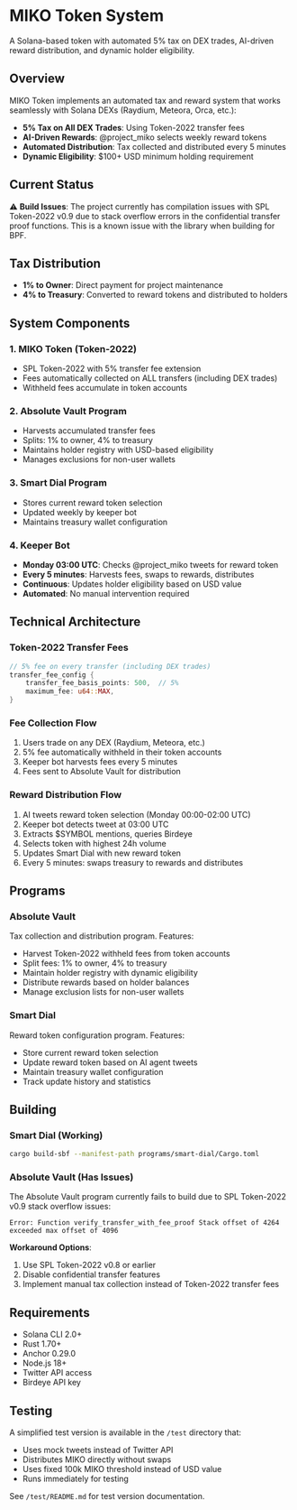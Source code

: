 # MIKO Token System

A Solana-based token with automated 5% tax on DEX trades, AI-driven reward distribution, and dynamic holder eligibility.

## Overview

MIKO Token implements an automated tax and reward system that works seamlessly with Solana DEXs (Raydium, Meteora, Orca, etc.):

- **5% Tax on All DEX Trades**: Using Token-2022 transfer fees
- **AI-Driven Rewards**: @project_miko selects weekly reward tokens
- **Automated Distribution**: Tax collected and distributed every 5 minutes
- **Dynamic Eligibility**: $100+ USD minimum holding requirement

## Current Status

⚠️ **Build Issues**: The project currently has compilation issues with SPL Token-2022 v0.9 due to stack overflow errors in the confidential transfer proof functions. This is a known issue with the library when building for BPF.

## Tax Distribution

- **1% to Owner**: Direct payment for project maintenance
- **4% to Treasury**: Converted to reward tokens and distributed to holders

## System Components

### 1. MIKO Token (Token-2022)
- SPL Token-2022 with 5% transfer fee extension
- Fees automatically collected on ALL transfers (including DEX trades)
- Withheld fees accumulate in token accounts

### 2. Absolute Vault Program
- Harvests accumulated transfer fees
- Splits: 1% to owner, 4% to treasury
- Maintains holder registry with USD-based eligibility
- Manages exclusions for non-user wallets

### 3. Smart Dial Program  
- Stores current reward token selection
- Updated weekly by keeper bot
- Maintains treasury wallet configuration

### 4. Keeper Bot
- **Monday 03:00 UTC**: Checks @project_miko tweets for reward token
- **Every 5 minutes**: Harvests fees, swaps to rewards, distributes
- **Continuous**: Updates holder eligibility based on USD value
- **Automated**: No manual intervention required

## Technical Architecture

### Token-2022 Transfer Fees
```rust
// 5% fee on every transfer (including DEX trades)
transfer_fee_config {
    transfer_fee_basis_points: 500,  // 5%
    maximum_fee: u64::MAX,
}
```

### Fee Collection Flow
1. Users trade on any DEX (Raydium, Meteora, etc.)
2. 5% fee automatically withheld in their token accounts
3. Keeper bot harvests fees every 5 minutes
4. Fees sent to Absolute Vault for distribution

### Reward Distribution Flow
1. AI tweets reward token selection (Monday 00:00-02:00 UTC)
2. Keeper bot detects tweet at 03:00 UTC
3. Extracts $SYMBOL mentions, queries Birdeye
4. Selects token with highest 24h volume
5. Updates Smart Dial with new reward token
6. Every 5 minutes: swaps treasury to rewards and distributes

## Programs

### Absolute Vault
Tax collection and distribution program. Features:
- Harvest Token-2022 withheld fees from token accounts
- Split fees: 1% to owner, 4% to treasury
- Maintain holder registry with dynamic eligibility
- Distribute rewards based on holder balances
- Manage exclusion lists for non-user wallets

### Smart Dial
Reward token configuration program. Features:
- Store current reward token selection
- Update reward token based on AI agent tweets
- Maintain treasury wallet configuration
- Track update history and statistics

## Building

### Smart Dial (Working)
```bash
cargo build-sbf --manifest-path programs/smart-dial/Cargo.toml
```

### Absolute Vault (Has Issues)
The Absolute Vault program currently fails to build due to SPL Token-2022 v0.9 stack overflow issues:
```
Error: Function verify_transfer_with_fee_proof Stack offset of 4264 exceeded max offset of 4096
```

**Workaround Options**:
1. Use SPL Token-2022 v0.8 or earlier
2. Disable confidential transfer features
3. Implement manual tax collection instead of Token-2022 transfer fees

## Requirements

- Solana CLI 2.0+
- Rust 1.70+
- Anchor 0.29.0
- Node.js 18+
- Twitter API access
- Birdeye API key

## Testing

A simplified test version is available in the `/test` directory that:
- Uses mock tweets instead of Twitter API
- Distributes MIKO directly without swaps
- Uses fixed 100k MIKO threshold instead of USD value
- Runs immediately for testing

See `/test/README.md` for test version documentation.